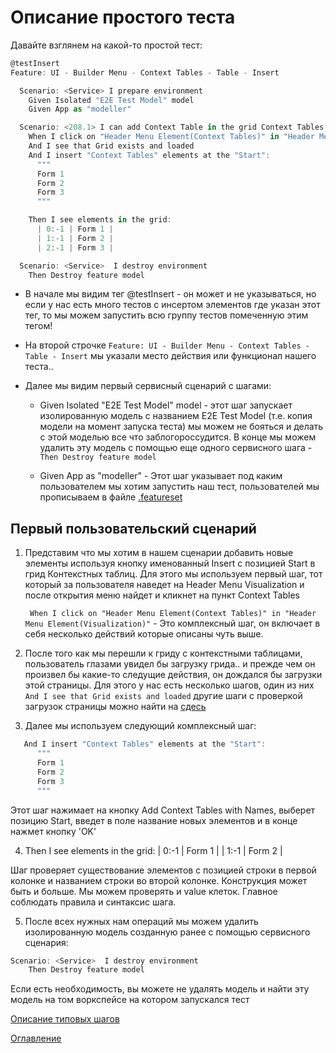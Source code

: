 # Описание простого теста

Давайте взглянем на какой-то простой тест:
```js
@testInsert
Feature: UI - Builder Menu - Context Tables - Table - Insert

  Scenario: <Service> I prepare environment
    Given Isolated "E2E Test Model" model
    Given App as "modeller"

  Scenario: <208.1> I can add Context Table in the grid Context Tables "Start" position
    When I click on "Header Menu Element(Context Tables)" in "Header Menu Element(Visualization)"
    And I see that Grid exists and loaded
    And I insert "Context Tables" elements at the "Start":
      """
      Form 1
      Form 2
      Form 3
      """

    Then I see elements in the grid:
      | 0:-1 | Form 1 |
      | 1:-1 | Form 2 |
      | 2:-1 | Form 3 |

  Scenario: <Service>  I destroy environment
    Then Destroy feature model
```

- В начале мы видим тег @testInsert - он может и не указываться, но если у нас есть много тестов с инсертом элементов где указан этот тег, то мы можем запустить всю группу тестов помеченную этим тегом!

- На второй строчке ```Feature: UI - Builder Menu - Context Tables - Table - Insert``` мы указали место действия или функционал нашего теста.. 

- Далее мы видим первый сервисный сценарий с шагами:
    - Given Isolated "E2E Test Model" model - этот шаг запускает изолированную модель с названием E2E Test Model (т.е. копия модели на момент запуска теста) мы можем не бояться и делать с этой моделью все что заблогороссудится. В конце мы можем удалить эту модель с помощью еще одного сервисного шага    - ``` Then Destroy feature model```

    - Given App as "modeller" - Этот шаг указывает под каким пользователем мы хотим запустить наш тест, пользователей мы прописываем в файле [.featureset](preparationForWork/featureset.md)

## Первый пользовательский сценарий
1) Представим что мы хотим в нашем сценарии добавить новые элементы используя кнопку именованный Insert с позицией Start в грид Контекстных таблиц.
Для этого мы используем первый шаг, тот который за пользователя наведет на Header Menu Visualization и после открытия меню найдет и кликнет на пункт Context Tables

   ``` When I click on "Header Menu Element(Context Tables)" in "Header Menu Element(Visualization)"``` - Это комплексный шаг, он включает в себя несколько действий которые описаны чуть выше.

2) После того как мы перешли к гриду с контекстными таблицами, пользователь глазами увидел бы загрузку грида.. и прежде чем он произвел бы какие-то следущие действия, он дождался бы загрузки этой страницы. Для этого у нас есть несколько шагов, один из них ```And I see that Grid exists and loaded``` другие шаги с проверкой загрузок страницы можно найти на [сдесь]()

3) Далее мы используем следующий комплексный шаг:
```js
   And I insert "Context Tables" elements at the "Start":
      """
      Form 1
      Form 2
      Form 3
      """
```
Этот шаг нажимает на кнопку Add Context Tables with Names, выберет позицию Start, введет в поле название новых элементов и в конце нажмет кнопку 'OK'

4)  Then I see elements in the grid:
      | 0:-1 | Form 1 |
      | 1:-1 | Form 2 |

Шаг проверяет существование элементов с позицией строки в первой колонке и названием строки во второй колонке. Конструкция может быть и больше. Мы можем проверять и value клеток. Главное соблюдать правила и синтаксис шага.

5) После всех нужных нам операций мы можем удалить изолированную модель созданную ранее с помощью сервисного сценария:
```js
Scenario: <Service>  I destroy environment
    Then Destroy feature model
 ```
Если есть необходимость, вы можете не удалять модель и найти эту модель на том воркспейсе на котором запускался тест

[Описание типовых шагов](./prerequisities.md)

[Оглавление](../README.md)
